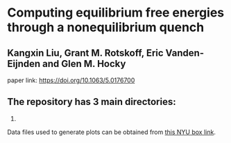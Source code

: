 # Computing equilibrium free energies through a nonequilibrium quench #
## Kangxin Liu, Grant M. Rotskoff, Eric Vanden-Eijnden and Glen M. Hocky ##

paper link: https://doi.org/10.1063/5.0176700

## The repository has 3 main directories: ##

1. 

Data files used to generate plots can be obtained from [this NYU box link](https://nyu.box.com/s/20m7k3nysnr5hqnxt6uyul8nssyta5yx).

